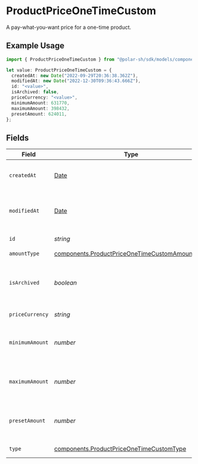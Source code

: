 # ProductPriceOneTimeCustom

A pay-what-you-want price for a one-time product.

## Example Usage

```typescript
import { ProductPriceOneTimeCustom } from "@polar-sh/sdk/models/components";

let value: ProductPriceOneTimeCustom = {
  createdAt: new Date("2022-09-29T20:36:38.362Z"),
  modifiedAt: new Date("2022-12-30T09:36:43.666Z"),
  id: "<value>",
  isArchived: false,
  priceCurrency: "<value>",
  minimumAmount: 631770,
  maximumAmount: 398432,
  presetAmount: 624011,
};
```

## Fields

| Field                                                                                                            | Type                                                                                                             | Required                                                                                                         | Description                                                                                                      |
| ---------------------------------------------------------------------------------------------------------------- | ---------------------------------------------------------------------------------------------------------------- | ---------------------------------------------------------------------------------------------------------------- | ---------------------------------------------------------------------------------------------------------------- |
| `createdAt`                                                                                                      | [Date](https://developer.mozilla.org/en-US/docs/Web/JavaScript/Reference/Global_Objects/Date)                    | :heavy_check_mark:                                                                                               | Creation timestamp of the object.                                                                                |
| `modifiedAt`                                                                                                     | [Date](https://developer.mozilla.org/en-US/docs/Web/JavaScript/Reference/Global_Objects/Date)                    | :heavy_check_mark:                                                                                               | Last modification timestamp of the object.                                                                       |
| `id`                                                                                                             | *string*                                                                                                         | :heavy_check_mark:                                                                                               | The ID of the price.                                                                                             |
| `amountType`                                                                                                     | [components.ProductPriceOneTimeCustomAmountType](../../models/components/productpriceonetimecustomamounttype.md) | :heavy_check_mark:                                                                                               | N/A                                                                                                              |
| `isArchived`                                                                                                     | *boolean*                                                                                                        | :heavy_check_mark:                                                                                               | Whether the price is archived and no longer available.                                                           |
| `priceCurrency`                                                                                                  | *string*                                                                                                         | :heavy_check_mark:                                                                                               | The currency.                                                                                                    |
| `minimumAmount`                                                                                                  | *number*                                                                                                         | :heavy_check_mark:                                                                                               | The minimum amount the customer can pay.                                                                         |
| `maximumAmount`                                                                                                  | *number*                                                                                                         | :heavy_check_mark:                                                                                               | The maximum amount the customer can pay.                                                                         |
| `presetAmount`                                                                                                   | *number*                                                                                                         | :heavy_check_mark:                                                                                               | The initial amount shown to the customer.                                                                        |
| `type`                                                                                                           | [components.ProductPriceOneTimeCustomType](../../models/components/productpriceonetimecustomtype.md)             | :heavy_check_mark:                                                                                               | The type of the price.                                                                                           |
